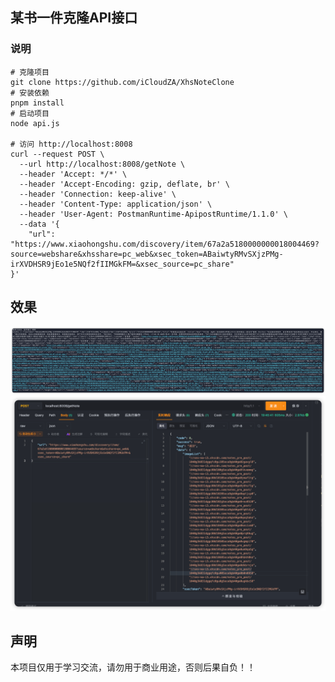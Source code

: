 ## 某书一件克隆API接口

### 说明

```shell
# 克隆项目
git clone https://github.com/iCloudZA/XhsNoteClone
# 安装依赖
pnpm install
# 启动项目
node api.js

# 访问 http://localhost:8008
curl --request POST \
  --url http://localhost:8008/getNote \
  --header 'Accept: */*' \
  --header 'Accept-Encoding: gzip, deflate, br' \
  --header 'Connection: keep-alive' \
  --header 'Content-Type: application/json' \
  --header 'User-Agent: PostmanRuntime-ApipostRuntime/1.1.0' \
  --data '{
    "url": "https://www.xiaohongshu.com/discovery/item/67a2a5180000000018004469?source=webshare&xhsshare=pc_web&xsec_token=ABaiwtyRMvSXjzPMg-irXVDHSR9jEo1e5NQf2fIIMGkFM=&xsec_source=pc_share"
}'
```

## 效果
![img_1.png](image/img_1.png)
![img.png](image/img.png)

## 声明
本项目仅用于学习交流，请勿用于商业用途，否则后果自负！！